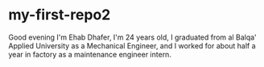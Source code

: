 # my-first-repo2
Good evening I'm Ehab Dhafer, I'm 24 years old, I graduated from al Balqa' Applied University as a Mechanical Engineer,
and I worked for about half a year in factory as a maintenance engineer intern.